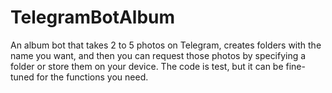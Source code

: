 # TelegramBotAlbum
An album bot that takes 2 to 5 photos on Telegram, creates folders with the name you want, and then you can request those photos by specifying a folder or store them on your device. The code is test, but it can be fine-tuned for the functions you need.
